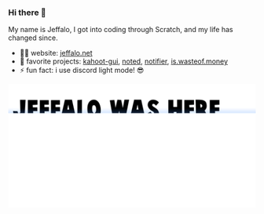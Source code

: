 ### Hi there 👋

<!--
**JeffaloBob/JeffaloBob** is a ✨ _special_ ✨ repository because its `README.md` (this file) appears on your GitHub profile.

Here are some ideas to get you started:

- 🔭 I’m currently working on ...
- 🌱 I’m currently learning ...
- 👯 I’m looking to collaborate on ...
- 🤔 I’m looking for help with ...
- 💬 Ask me about ...
- 📫 How to reach me: ...
- 😄 Pronouns: ...
- ⚡ Fun fact: ...
-->
My name is Jeffalo, I got into coding through Scratch, and my life has changed since.

- 👨‍💻 website: [jeffalo.net](https://jeffalo.net)
- 🎉 favorite projects: [kahoot-gui](https://github.com/JeffaloBob/kahoot-gui), [noted](https://github.com/JeffaloBob/noted), [notifier](https://github.com/JeffaloBob/notifier), [is.wasteof.money](https://github.com/JeffaloBob/is.wasteof.money)
- ⚡ fun fact: i use discord light mode! 😎

![my name](https://raw.githubusercontent.com/JeffaloBob/JeffaloBob/master/jeffalo.png)
